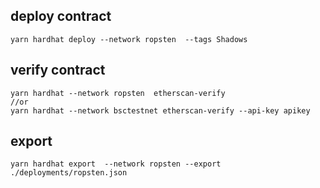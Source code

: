 ## deploy contract
```
yarn hardhat deploy --network ropsten  --tags Shadows
```

##  verify contract
```
yarn hardhat --network ropsten  etherscan-verify
//or
yarn hardhat --network bsctestnet etherscan-verify --api-key apikey
```

## export
```
yarn hardhat export  --network ropsten --export  ./deployments/ropsten.json
```